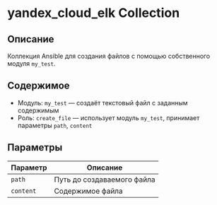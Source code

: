 # yandex_cloud_elk Collection

## Описание

Коллекция Ansible для создания файлов с помощью собственного модуля `my_test`.

## Содержимое

- Модуль: `my_test` — создаёт текстовый файл с заданным содержимым
- Роль: `create_file` — использует модуль `my_test`, принимает параметры `path`, `content`

## Параметры
| Параметр  | Описание                   |
| --------- | -------------------------- | 
| `path`    | Путь до создаваемого файла |
| `content` | Содержимое файла           |
